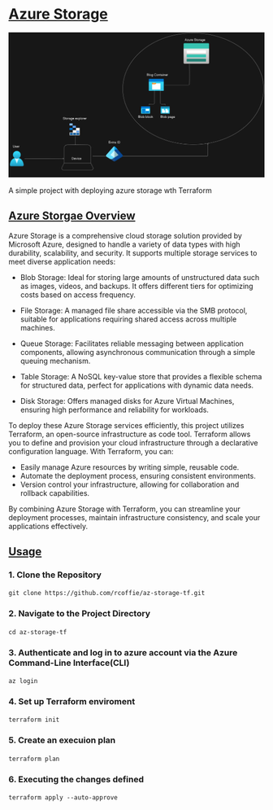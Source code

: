 # <ins>Azure Storage </ins>

![storage](pics/diagram-export-10-29-2024-11_41_47-AM.png)

A simple project with deploying azure storage wth Terraform

## <ins> Azure Storgae Overview </ins>

Azure Storage is a comprehensive cloud storage solution provided by Microsoft Azure, designed to handle a variety of data types with high durability, scalability, and security. It supports multiple storage services to meet diverse application needs:

* Blob Storage: Ideal for storing large amounts of unstructured data such as images, videos, and backups. It offers different tiers for optimizing costs based on access frequency.

* File Storage: A managed file share accessible via the SMB protocol, suitable for applications requiring shared access across multiple machines.

* Queue Storage: Facilitates reliable messaging between application components, allowing asynchronous communication through a simple queuing mechanism.

* Table Storage: A NoSQL key-value store that provides a flexible schema for structured data, perfect for applications with dynamic data needs.

* Disk Storage: Offers managed disks for Azure Virtual Machines, ensuring high performance and reliability for workloads.
  
To deploy these Azure Storage services efficiently, this project utilizes Terraform, an open-source infrastructure as code tool. Terraform allows you to define and provision your cloud infrastructure through a declarative configuration language. With Terraform, you can:

* Easily manage Azure resources by writing simple, reusable code.
* Automate the deployment process, ensuring consistent environments.
* Version control your infrastructure, allowing for collaboration and rollback capabilities.

By combining Azure Storage with Terraform, you can streamline your deployment processes, maintain infrastructure consistency, and scale your applications effectively.

## <ins> Usage </ins>

### 1. Clone the Repository

`` git clone https://github.com/rcoffie/az-storage-tf.git ``

### 2. Navigate to the Project Directory

`` cd az-storage-tf ``

### 3. Authenticate and log in to azure account via the Azure Command-Line Interface(CLI)

`` az login ``

### 4. Set up Terraform enviroment

`` terraform init ``

### 5. Create an execuion plan

`` terraform plan ``

### 6. Executing the changes defined

`` terraform apply --auto-approve ``
